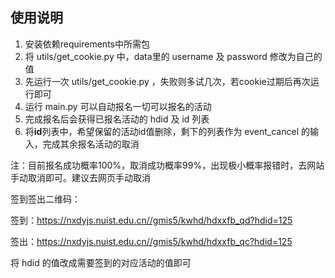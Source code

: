 ## 使用说明
1. 安装依赖requirements中所需包
2. 将 utils/get_cookie.py 中，data里的 username 及 password 修改为自己的值
3. 先运行一次 utils/get_cookie.py ，失败则多试几次，若cookie过期后再次运行即可
4. 运行 main.py 可以自动报名一切可以报名的活动
5. 完成报名后会获得已报名活动的 hdid 及 id 列表
6. 将**id**列表中，希望保留的活动id值删除，剩下的列表作为 event_cancel 的输入，完成其余报名活动的取消

注：目前报名成功概率100%，取消成功概率99%，出现极小概率报错时，去网站手动取消即可。建议去网页手动取消



签到签出二维码：

签到：https://nxdyjs.nuist.edu.cn//gmis5/kwhd/hdxxfb_qd?hdid=125

签出：https://nxdyjs.nuist.edu.cn//gmis5/kwhd/hdxxfb_qc?hdid=125

将 hdid 的值改成需要签到的对应活动的值即可
